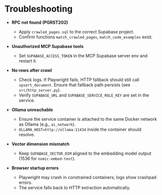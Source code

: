 # Troubleshooting

- **RPC not found (PGRST202)**
  - Apply `crawled_pages.sql` to the correct Supabase project.
  - Confirm functions `match_crawled_pages`, `match_code_examples` exist.

- **Unauthorized MCP Supabase tools**
  - Set `SUPABASE_ACCESS_TOKEN` in the MCP Supabase server env and restart it.

- **No rows after crawl**
  - Check logs. If Playwright fails, HTTP fallback should still call `upsert_document`. Ensure that fallback path persists (see `src/http_server.py`).
  - Verify `SUPABASE_URL` and `SUPABASE_SERVICE_ROLE_KEY` are set in the service.

- **Ollama unreachable**
  - Ensure the service container is attached to the same Docker network as Ollama (e.g., `ai_network`).
  - `OLLAMA_HOST=http://ollama:11434` inside the container should resolve.

- **Vector dimension mismatch**
  - Keep `SUPABASE_VECTOR_DIM` aligned to the embedding model output (1536 for `nomic-embed-text`).

- **Browser startup errors**
  - Playwright may crash in constrained containers; logs show crashpad errors.
  - The service falls back to HTTP extraction automatically.
